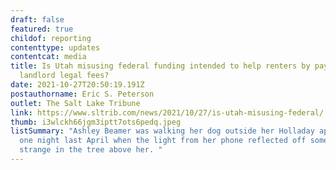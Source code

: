 ```yaml
---
draft: false
featured: true
childof: reporting
contenttype: updates
contentcat: media
title: Is Utah misusing federal funding intended to help renters by paying
  landlord legal fees?
date: 2021-10-27T20:50:19.191Z
postauthorname: Eric S. Peterson
outlet: The Salt Lake Tribune
link: https://www.sltrib.com/news/2021/10/27/is-utah-misusing-federal/
thumb: i3wlckh66jgm3iptt7ots6pedq.jpeg
listSummary: "Ashley Beamer was walking her dog outside her Holladay apartment
  one night last April when the light from her phone reflected off something
  strange in the tree above her. "
---
```

